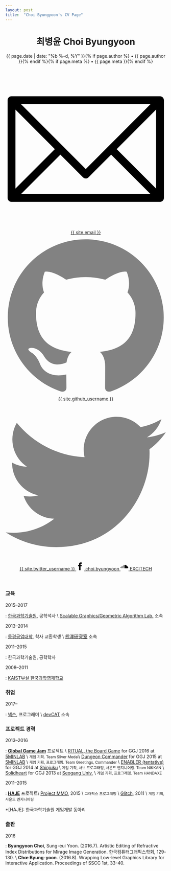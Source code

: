 ```yaml
---
layout: post
title:  "Choi Byungyoon's CV Page"
---
```


<header class="post-header">
  <h1 class="post-title">최병윤 <span class="nobreak-container">Choi Byungyoon</span></h1>
  <p class="post-meta">{{ page.date | date: "%b %-d, %Y" }}{% if page.author %} • {{ page.author }}{% endif %}{% if page.meta %} • {{ page.meta }}{% endif %}</p>
  <div class="footer-col-wrapper">
  <a href="mailto:{{ site.email }}" class="nobreak-container">
    <span class="icon  icon--github">
      <svg class="svg-icon" viewBox="2 2 16 16">
        <path d="M17.388,4.751H2.613c-0.213,0-0.389,0.175-0.389,0.389v9.72c0,0.216,0.175,0.389,0.389,0.389h14.775c0.214,0,0.389-0.173,0.389-0.389v-9.72C17.776,4.926,17.602,4.751,17.388,4.751 M16.448,5.53L10,11.984L3.552,5.53H16.448zM3.002,6.081l3.921,3.925l-3.921,3.925V6.081z M3.56,14.471l3.914-3.916l2.253,2.253c0.153,0.153,0.395,0.153,0.548,0l2.253-2.253l3.913,3.916H3.56z M16.999,13.931l-3.921-3.925l3.921-3.925V13.931z"></path>
      </svg>
    </span>
    <span class="username">{{ site.email }}</span>
  </a>
  <a href="https://github.com/{{ site.github_username }}" class="nobreak-container">
    <span class="icon  icon--github">
      <svg viewBox="0 0 16 16">
        <path fill="#828282" d="M7.999,0.431c-4.285,0-7.76,3.474-7.76,7.761 c0,3.428,2.223,6.337,5.307,7.363c0.388,0.071,0.53-0.168,0.53-0.374c0-0.184-0.007-0.672-0.01-1.32 c-2.159,0.469-2.614-1.04-2.614-1.04c-0.353-0.896-0.862-1.135-0.862-1.135c-0.705-0.481,0.053-0.472,0.053-0.472 c0.779,0.055,1.189,0.8,1.189,0.8c0.692,1.186,1.816,0.843,2.258,0.645c0.071-0.502,0.271-0.843,0.493-1.037 C4.86,11.425,3.049,10.76,3.049,7.786c0-0.847,0.302-1.54,0.799-2.082C3.768,5.507,3.501,4.718,3.924,3.65 c0,0,0.652-0.209,2.134,0.796C6.677,4.273,7.34,4.187,8,4.184c0.659,0.003,1.323,0.089,1.943,0.261 c1.482-1.004,2.132-0.796,2.132-0.796c0.423,1.068,0.157,1.857,0.077,2.054c0.497,0.542,0.798,1.235,0.798,2.082 c0,2.981-1.814,3.637-3.543,3.829c0.279,0.24,0.527,0.713,0.527,1.437c0,1.037-0.01,1.874-0.01,2.129 c0,0.208,0.14,0.449,0.534,0.373c3.081-1.028,5.302-3.935,5.302-7.362C15.76,3.906,12.285,0.431,7.999,0.431z"></path>
      </svg>
    </span>
    <span class="username">{{ site.github_username }}</span>
  </a>
  <a href="https://twitter.com/{{ site.twitter_username }}" class="nobreak-container">
    <span class="icon  icon--twitter">
      <svg viewBox="0 0 16 16">
        <path fill="#828282" d="M15.969,3.058c-0.586,0.26-1.217,0.436-1.878,0.515c0.675-0.405,1.194-1.045,1.438-1.809
        c-0.632,0.375-1.332,0.647-2.076,0.793c-0.596-0.636-1.446-1.033-2.387-1.033c-1.806,0-3.27,1.464-3.27,3.27 c0,0.256,0.029,0.506,0.085,0.745C5.163,5.404,2.753,4.102,1.14,2.124C0.859,2.607,0.698,3.168,0.698,3.767 c0,1.134,0.577,2.135,1.455,2.722C1.616,6.472,1.112,6.325,0.671,6.08c0,0.014,0,0.027,0,0.041c0,1.584,1.127,2.906,2.623,3.206 C3.02,9.402,2.731,9.442,2.433,9.442c-0.211,0-0.416-0.021-0.615-0.059c0.416,1.299,1.624,2.245,3.055,2.271 c-1.119,0.877-2.529,1.4-4.061,1.4c-0.264,0-0.524-0.015-0.78-0.046c1.447,0.928,3.166,1.469,5.013,1.469 c6.015,0,9.304-4.983,9.304-9.304c0-0.142-0.003-0.283-0.009-0.423C14.976,4.29,15.531,3.714,15.969,3.058z"></path>
      </svg>
    </span>
    <span class="username">{{ site.twitter_username }}</span>
  </a>
  <a href="https://www.facebook.com/choi.byungyoon" class="nobreak-container">
    <span class="icon  icon--twitter">
      <svg viewBox="0 0 33 33" width="25" height="25" xmlns="http://www.w3.org/2000/svg" xmlns:xlink="http://www.w3.org/1999/xlink"><g><path d="M 17.996,32L 12,32 L 12,16 l-4,0 l0-5.514 l 4-0.002l-0.006-3.248C 11.993,2.737, 13.213,0, 18.512,0l 4.412,0 l0,5.515 l-2.757,0 c-2.063,0-2.163,0.77-2.163,2.209l-0.008,2.76l 4.959,0 l-0.585,5.514L 18,16L 17.996,32z"></path></g></svg>
    </span>
    <span class="username">choi.byungyoon</span>
  </a>
  <a href="https://soundcloud.com/exci" class="nobreak-container">
    <span class="icon  icon--twitter">
      <svg viewBox="0 0 33 33" width="25" height="25" xmlns="http://www.w3.org/2000/svg" xmlns:xlink="http://www.w3.org/1999/xlink"><g><path d="M 27.874,16.069c-0.565,0-1.105,0.11-1.596,0.308C 25.95,12.803, 22.831,10, 19.028,10 c-0.931,0-1.834,0.176-2.635,0.474c-0.311,0.116-0.393,0.235-0.393,0.466l0,12.585 c0,0.243, 0.195,0.445, 0.441,0.469 C 16.452,23.994, 27.802,24, 27.875,24C 30.154,24, 32,22.224, 32,20.035S 30.152,16.069, 27.874,16.069zM 12.5,24L 13.5,24L 14,16.993L 13.5,10L 12.5,10L 12,16.993 zM 9.5,24L 8.5,24L 8,18.914L 8.5,14L 9.5,14L 10,19 zM 4.5,24L 5.5,24L 6,20L 5.5,16L 4.5,16L 4,20 zM 0.5,22L 1.5,22L 2,20L 1.5,18L 0.5,18L0,20 z"></path></g></svg>
    </span>
    <span class="username">EXCITECH</span>
  </a>
  </div>
</header>


### 교육

2015&ndash;2017

: [한국과학기술원][kaist], 공학석사 \\
[Scalable Graphics/Geometric Algorithm Lab.][sgga] 소속

2013&ndash;2014

: [동경공업대학][titech], 학사 교환학생 \\
[熊澤研究室][kumazawa] 소속

2011&ndash;2015

: 한국과학기술원, 공학학사

2008&ndash;2011

: [KAIST부설 한국과학영재학교][ksa]

[kaist]: http://www.kaist.ac.kr/
[sgga]: http://sgga.kaist.ac.kr/
[titech]: http://www.titech.ac.jp/
[kumazawa]: http://kuma2.isl.titech.ac.jp/
[ksa]: https://ksa.hs.kr/

### 취업

2017&ndash;

: [넥슨][nexon], 프로그래머 \\
[devCAT][devCAT] 소속

[nexon]: http://www.nexon.com/
[devCAT]: http://devcat.nexon.com/

### 프로젝트 경력

2013&ndash;2016

: [**Global Game Jam**][ggj] 프로젝트 \\
[RITUAL, the Board Game][ggj2016] for GGJ 2016 at [5MINLAB][ggj2016loc] \\
<small>게임 기획. Team Silver Medal</small>\\
[Dungeon Commander][ggj2015] for GGJ 2015 at [5MINLAB][ggj2015loc] \\
<small>게임 기획, 프로그래밍. Team Greetings, Commander</small> \\
[ENABLER (tentative)][ggj2014] for GGJ 2014 at [Shinjuku][ggj2014loc] \\
<small>게임 기획, 서브 프로그래밍, 사운드 엔지니어링. Team NIKKAN</small> \\
[Solidheart][ggj2013] for GGJ 2013 at [Seogang Univ.][ggj2013loc] \\
<small>게임 기획, 프로그래밍. Team HANDAXE</small> 

2011&ndash;2015

: [**HAJE**][hajehp] 프로젝트\\
[Project MMO][mmo], 2015 \\
<small>그래픽스 프로그래밍</small> \\
[Glitch][glitch], 2011 \\
<small>게임 기획, 사운드 엔지니어링</small>

[ggj]: http://globalgamejam.org/
[ggj2016]: http://globalgamejam.org/2016/games/ritual-board-game
[ggj2015]: http://globalgamejam.org/2015/games/dungeon-commander
[ggj2014]: http://globalgamejam.org/2014/games/enabler-tentative
[ggj2013]: http://2013.globalgamejam.org/2013/solidheart
[ggj2016loc]: http://globalgamejam.org/2016/jam-sites/ggj-2016-seoul-5minlab
[ggj2015loc]: http://globalgamejam.org/2015/jam-sites/ggj-seoul-5minlab
[ggj2014loc]: http://globalgamejam.org/2014/jam-sites/ggjshinggj2014%E6%96%B0%E5%AE%BF%EF%BC%89
[ggj2013loc]: http://2013.globalgamejam.org/sites/2013/ggj-seoul-seogang-univ
[hajehp]: http://haje.org/
[mmo]: https://bitbucket.org/haje/mmo
[glitch]: http://haje.org/projects/glitch/index
*[HAJE]: 한국과학기술원 게임개발 동아리

### 출판

2016

: **Byungyoon Choi**, Sung-eui Yoon. (2016.7). Artistic Editing of Refractive Index Distributions for Mirage Image Generation. 한국컴퓨터그래픽스학회, 129-130. \\
**Chœ Byung-yoon**. (2016.8). Wrapping Low-level Graphics Library for Interactive Application. Proceedings of SSCC 1st, 33-40.